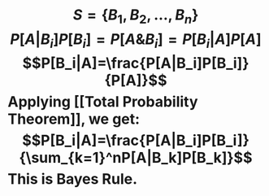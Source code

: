 # $$S=\{B_1,B_2,\dots,B_n\}$$$$P[A|B_i]P[B_i]=P[A\&B_i]=P[B_i|A]P[A]$$$$P[B_i|A]=\frac{P[A|B_i]P[B_i]}{P[A]}$$Applying [[Total Probability Theorem]], we get:$$P[B_i|A]=\frac{P[A|B_i]P[B_i]}{\sum_{k=1}^nP[A|B_k]P[B_k]}$$This is Bayes Rule.
